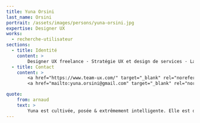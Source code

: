 ```yaml
---
title: Yuna Orsini
last_name: Orsini
portrait: /assets/images/persons/yuna-orsini.jpg
expertise: Designer UX
works:
  - recherche-utilisateur
sections:
  - title: Identité
    content: >
        Designer UX freelance · Stratégie UX et design de services · La moitié de <a href="/organisations/team-ux">team-ux.com</a> · Adepte du design thinking
  - title: Contact
    content: >
        <a href="https://www.team-ux.com/" target="_blank" rel="noreferrer">Site</a> –
        <a href="mailto:yuna.orsini@gmail.com" target="_blank" rel="noreferrer">Mail</a>

quote:
    from: arnaud
    text: >
        Yuna est cultivée, posée & extrêmement intelligente. Elle est dotée d'une grande culture du Web, tant académique qu'opérationnelle.
---
```

